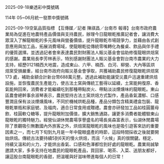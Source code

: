 
2025-09-18樂透彩中獎號碼

                                
114年 05~06月統一發票中獎號碼
                             
2025-09-19空氣品質指標
                              【互傳媒／記者 陳祺昌／台南市 報導】台南市政府農業局為促進在地農特產品價值與支持農民，辦理今日龍眼乾推廣記者會，讓消費大眾深入了解龍眼乾的多元風味與營養價值，提升龍眼乾市場競爭力，並藉由各式創意應用與加工品，拓展消費場域，使龍眼乾從傳統零嘴轉化為餐桌、飲品與伴手禮的優質選擇。並透過記者會來表達農民對財團法人賑災基金會協助修復龍眼烘焙窯的感謝。農業局長李芳林表示，特別感謝財團法人賑災基金會對台南市農業的大力支持，經歷0121楠西大地震，造成東山、六甲、楠西、白河、柳營、大內等區烘焙窯受損嚴重，經台南市政府向賑災基金會爭取，共獲補助農民修復龍眼乾烘焙窯 173 處，補助金額合計新台幣688萬元整。透過此補助能讓受災農戶迅速重建烘焙設施，並恢復農民生產能力，使古法土窯與傳統工藝得以延續，土窯能夠復原、香氣能夠回來，消費者才能繼續吃到那種帶點炭火、帶點淡淡煙燻味的龍眼乾。東山區農會總幹事余淑琴表示，農民堅持古法土窯烘焙方式製作，產品香氣濃郁、口感豐潤且保有淡淡煙燻風味，不同於機械烘乾品種，產品分類包含精美禮盒包裝、龍眼乾單瓶和家庭號、及福肉，適合日常食用或贈禮。農會亦研發加工品如桂圓薑母飲、桂圓軟Ｑ糖等，提升龍眼附加價值，擴大銷售通路，讓更多消費者能體驗東山龍眼乾的獨特魅力。經營仙湖休閒農場享譽盛名的場長吳森富表示，仙湖休閒農場除了景觀吸引無數國內外旅客之外，烘焙窯龍眼乾的風味也是吸引遊客來訪的重要因素之一，而七月下旬到九月是一年中龍眼盛產的時節，這段時間採收之後就要開始烘焙。傳統古法要持續5到6天的慢火烘焙，而且「火候」真的很關鍵。穩定、持續又溫和的火力，才能烘出香氣、口感和色澤都恰到好處的龍眼乾。農業局誠摯邀請大家，多多支持在地農民的龍眼乾產品，買回家、喝茶、入菜、送朋友都好，讓這股台南龍眼乾的香甜，把溫暖與好滋味帶進每個人的日常！